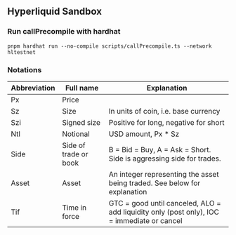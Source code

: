 ## Hyperliquid Sandbox

### Run callPrecompile with hardhat

```
pnpm hardhat run --no-compile scripts/callPrecompile.ts --network hltestnet
```

### Notations

| Abbreviation | Full name | Explanation |
|------|--------|------|
| Px | Price | |
| Sz | Size | In units of coin, i.e. base currency |
| Szi | Signed size | Positive for long, negative for short |
| Ntl | Notional | USD amount, Px * Sz |
| Side | Side of trade or book | B = Bid = Buy, A = Ask = Short. Side is aggressing side for trades. |
| Asset | Asset | An integer representing the asset being traded. See below for explanation |
| Tif | Time in force | GTC = good until canceled, ALO = add liquidity only (post only), IOC = immediate or cancel |
